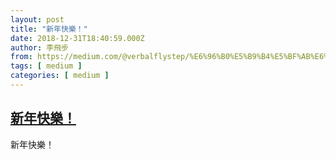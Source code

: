 ```yaml
---
layout: post
title: "新年快樂！"
date: 2018-12-31T18:40:59.000Z
author: 李飛步
from: https://medium.com/@verbalflystep/%E6%96%B0%E5%B9%B4%E5%BF%AB%E6%A8%82-c586a685b14?source=rss-7e0de79fece------2
tags: [ medium ]
categories: [ medium ]
---
```

<!--1546281659000-->
[新年快樂！](https://medium.com/@verbalflystep/%E6%96%B0%E5%B9%B4%E5%BF%AB%E6%A8%82-c586a685b14?source=rss-7e0de79fece------2)
------

<div>
<p>新年快樂！</p><img src="https://medium.com/_/stat?event=post.clientViewed&referrerSource=full_rss&postId=c586a685b14" width="1" height="1" alt="">
</div>
